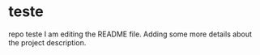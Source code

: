# teste
repo teste
I am editing the README file. Adding some more details about the project description.
